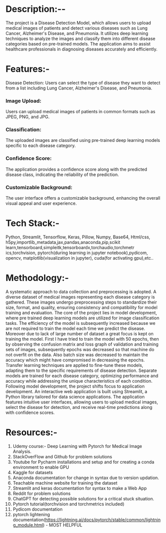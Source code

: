 # Description:-- 
The project is a Disease Detection Model, 
which allows users to upload medical images of patients 
and detect various diseases such as Lung Cancer, 
Alzheimer's Disease, and Pneumonia. It utilizes deep 
learning techniques to analyze the images and classify them 
into different disease categories based on pre-trained 
models. The application aims to assist healthcare 
professionals in diagnosing diseases accurately and 
efficiently. 


# Features:- 
Disease Detection: Users can select the type of disease they 
want to detect from a list including Lung Cancer, Alzheimer's Disease, and 
Pneumonia. 

 ### Image Upload: 
 Users can upload medical images of patients in common 
formats such as JPEG, PNG, and JPG. 

 ### Classification: 
 The uploaded images are classified using pre-trained deep 
learning models specific to each disease category. 

 ### Confidence Score: 
 The application provides a confidence score along with the 
predicted disease class, indicating the reliability of the prediction. 

 ### Customizable Background: 
 The user interface offers a customizable background, 
enhancing the overall visual appeal and user experience.


# Tech Stack:- 
Python,  Streamlit, Tensorflow, Keras, Pillow, 
Numpy, Base64, Html/css, 
h5py,importlib_metadata,jax,pandas,anaconda,pip,scikit
learn,tensorboard,simpleitk,tensorboardx,torchaudio,torchmetr
 ics,torchvision, pytorch(during learning in jupyter 
notebook),pydicom, opencv, matplotlib(visualization in jupyter), 
cuda(for activating gpu),etc..



# Methodology:-
A systematic approach to data collection and 
preprocessing is adopted. A diverse dataset of medical images 
representing each disease category is gathered. These images 
undergo preprocessing steps to standardize their size, format, 
and quality, ensuring consistency and compatibility for model 
training and evaluation. 
The core of the project lies in model development, where pre
trained deep learning models are utilized for image classification 
tasks. 
The efficiency of the model is subsequently increased because we 
are not required to train the model each time we predict the 
disease. Moreover due to lack of large number of dataset a great 
focus is kept on training the model. First I have tried to train the 
model with 50 epochs, then by observing the confusion matrix 
and loss graph of validation and training sets of images, 
subsequently epochs was decreased so that machine do not 
overfit on the data. Also batch size was decreased to maintain the 
accuracy which might have compromised in decreasing the 
epochs. 
Transfer learning techniques are applied to fine-tune these 
models, adapting them to the specific requirements of disease
detection. Separate models are trained for each disease category, 
optimizing performance and accuracy while addressing the 
unique characteristics of each condition. 
Following model development, the project shifts focus to 
application development. An interactive web application is built 
using Streamlit, a Python library tailored for data science 
applications. The application features intuitive user interfaces, 
allowing users to upload medical images, select the disease for 
detection, and receive real-time predictions along with 
confidence scores. 



# Resources:-
1. Udemy course:-  Deep Learning with Pytorch for Medical 
Image Analysis. 
2. StackOverFlow and Github for problem solutions 
3. Youtube for Pycharm installations and setup and for 
creating a conda environment to enable GPU 
4. Kaggle for datasets 
5. Anaconda documentation for change in syntax due to 
version updation. 
6. Teachable machine website for training the dataset 
7. Streamlit and keras documentation for syntax to make a 
Web App 
8. Reddit for problem solutions 
9. ChatGPT for detecting possible solutions for a critical stuck 
situation.
10. Pytorch tutorial(torchvision and torchmetrics included)
11. Pydicom documentation
12. pytorch lightening documentation(https://lightning.ai/docs/pytorch/stable/common/lightning_module.html) -  MOST HELPFUL
